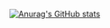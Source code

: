 [![Anurag's GitHub stats](https://github-readme-stats.vercel.app/api?username=nshern&theme=rose_pine&count_private=true)](https://github.com/anuraghazra/github-readme-stats)
